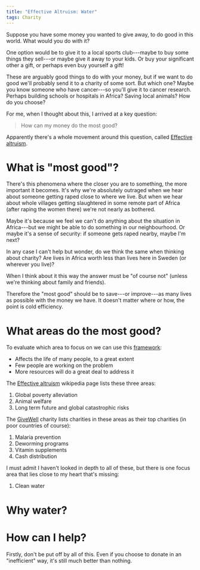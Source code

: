 ```yaml
---
title: "Effective Altruism: Water"
tags: Charity
---
```


Suppose you have some money you wanted to give away, to do good in this world. What would you do with it?

One option would be to give it to a local sports club---maybe to buy some things they sell---or maybe give it away to your kids. Or buy your significant other a gift, or perhaps even buy yourself a gift!

These are arguably good things to do with your money, but if we want to do good we'll probably send it to a charity of some sort. But which one? Maybe you know someone who have cancer---so you'll give it to cancer research. Perhaps building schools or hospitals in Africa? Saving local animals? How do you choose?

For me, when I thought about this, I arrived at a key question:

> How can my money do the most good?

Apparently there's a whole movement around this question, called [Effective altruism][].


# What is "most good"?

There's this phenomena where the closer you are to something, the more important it becomes. It's why we're absolutely outraged when we hear about someone getting raped close to where we live. But when we hear about whole villages getting slaughtered in some remote part of Africa (after raping the women there) we're not nearly as bothered.

Maybe it's because we feel we can't do anything about the situation in Africa---but we might be able to do something in our neighbourhood. Or maybe it's a sense of security: if someone gets raped nearby, maybe I'm next?

In any case I can't help but wonder, do we think the same when thinking about charity? Are lives in Africa worth less than lives here in Sweden (or wherever you live)?

When I think about it this way the answer must be "of course not" (unless we're thinking about family and friends).

Therefore the "most good" should be to save---or improve---as many lives as possible with the money we have. It doesn't matter where or how, the point is cold efficiency.


# What areas do the most good?

To evaluate which area to focus on we can use this [framework]():

* Affects the life of many people, to a great extent
* Few people are working on the problem
* More resources will do a great deal to address it

The [Effective altruism][] wikipedia page lists these three areas:

1. Global poverty alleviation
2. Animal welfare
3. Long term future and global catastrophic risks

The [GiveWell][] charity lists charities in these areas as their top charities (in poor countries of course):

1. Malaria prevention
2. Deworming programs
3. Vitamin supplements
4. Cash distribution

I must admit I haven't looked in depth to all of these, but there is one focus area that lies close to my heart that's missing:

1. Clean water


# Why water?


# How can I help?

Firstly, don't be put off by all of this. Even if you choose to donate in an "inefficient" way, it's still much better than nothing.



[Effective altruism]: https://en.wikipedia.org/wiki/Effective_altruism
[GiveWell]: https://www.givewell.org/
[framework]: https://80000hours.org/articles/problem-framework/

